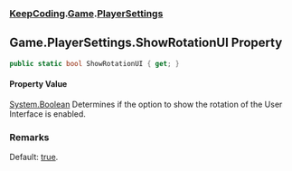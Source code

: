 ### [KeepCoding](KeepCoding.md 'KeepCoding').[Game](KeepCoding_Game.md 'KeepCoding.Game').[PlayerSettings](KeepCoding_Game_PlayerSettings.md 'KeepCoding.Game.PlayerSettings')
## Game.PlayerSettings.ShowRotationUI Property
```csharp
public static bool ShowRotationUI { get; }
```
#### Property Value
[System.Boolean](https://docs.microsoft.com/en-us/dotnet/api/System.Boolean 'System.Boolean')
Determines if the option to show the rotation of the User Interface is enabled.  
### Remarks
Default: [true](https://docs.microsoft.com/en-us/dotnet/csharp/language-reference/builtin-types/bool 'https://docs.microsoft.com/en-us/dotnet/csharp/language-reference/builtin-types/bool').  
